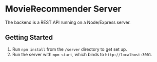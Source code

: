 # MovieRecommender Server
The backend is a REST API running on a Node/Express server.

## Getting Started
1. Run `npm install` from the `/server` directory to get set up.
2. Run the server with `npm start`, which binds to `http://localhost:3001`.
